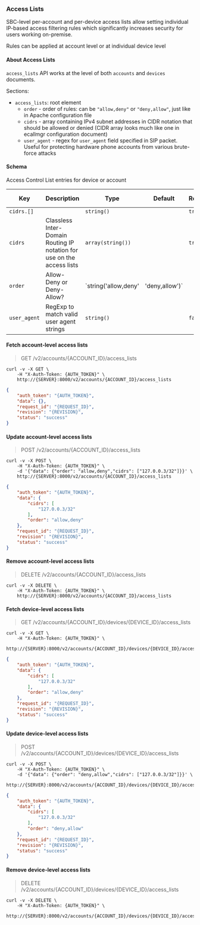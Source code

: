 ### Access Lists

SBC-level per-account and per-device access lists allow setting individual IP-based access filtering rules which
significantly increases security for users working on-premise.

Rules can be applied at account level or at individual device level

#### About Access Lists

`access_lists` API works at the level of both `accounts` and `devices` documents.

Sections:

* `access_lists`: root element
    * `order` - order of rules: can be `"allow,deny"` or `"deny,allow"`, just like in Apache configuration file
    * `cidrs` - array containing IPv4 subnet addresses in CIDR notation that should be allowed or denied (CIDR array looks much like one in ecallmgr configuration document)
    * `user_agent` - regex for `user_agent` field specified in SIP packet. Useful for protecting hardware phone accounts from various brute-force attacks

#### Schema

Access Control List entries for device or account



Key | Description | Type | Default | Required | Support Level
--- | ----------- | ---- | ------- | -------- | -------------
`cidrs.[]` |   | `string()` |   | `true` |  
`cidrs` | Classless Inter-Domain Routing IP notation for use on the access lists | `array(string())` |   | `true` |  
`order` | Allow-Deny or Deny-Allow? | `string('allow,deny' | 'deny,allow')` |   | `true` |  
`user_agent` | RegExp to match valid user agent strings | `string()` |   | `false` |  



#### Fetch account-level access lists

> GET /v2/accounts/{ACCOUNT_ID}/access_lists

```shell
curl -v -X GET \
    -H "X-Auth-Token: {AUTH_TOKEN}" \
    http://{SERVER}:8000/v2/accounts/{ACCOUNT_ID}/access_lists
```

```json
{
    "auth_token": "{AUTH_TOKEN}",
    "data": {},
    "request_id": "{REQUEST_ID}",
    "revision": "{REVISION}",
    "status": "success"
}
```


#### Update account-level access lists

> POST /v2/accounts/{ACCOUNT_ID}/access_lists

```shell
curl -v -X POST \
    -H "X-Auth-Token: {AUTH_TOKEN}" \
    -d '{"data": {"order": "allow,deny","cidrs": ["127.0.0.3/32"]}}' \
    http://{SERVER}:8000/v2/accounts/{ACCOUNT_ID}/access_lists
```

```json
{
    "auth_token": "{AUTH_TOKEN}",
    "data": {
        "cidrs": [
            "127.0.0.3/32"
        ],
        "order": "allow,deny"
    },
    "request_id": "{REQUEST_ID}",
    "revision": "{REVISION}",
    "status": "success"
}
```


#### Remove account-level access lists

> DELETE /v2/accounts/{ACCOUNT_ID}/access_lists

```shell
curl -v -X DELETE \
    -H "X-Auth-Token: {AUTH_TOKEN}" \
    http://{SERVER}:8000/v2/accounts/{ACCOUNT_ID}/access_lists
```


#### Fetch device-level access lists

> GET /v2/accounts/{ACCOUNT_ID}/devices/{DEVICE_ID}/access_lists

```shell
curl -v -X GET \
    -H "X-Auth-Token: {AUTH_TOKEN}" \
    http://{SERVER}:8000/v2/accounts/{ACCOUNT_ID}/devices/{DEVICE_ID}/access_lists
```

```json
{
    "auth_token": "{AUTH_TOKEN}",
    "data": {
        "cidrs": [
            "127.0.0.3/32"
        ],
        "order": "allow,deny"
    },
    "request_id": "{REQUEST_ID}",
    "revision": "{REVISION}",
    "status": "success"
}
```


#### Update device-level access lists

> POST /v2/accounts/{ACCOUNT_ID}/devices/{DEVICE_ID}/access_lists

```shell
curl -v -X POST \
    -H "X-Auth-Token: {AUTH_TOKEN}" \
    -d '{"data": {"order": "deny,allow","cidrs": ["127.0.0.3/32"]}}' \
    http://{SERVER}:8000/v2/accounts/{ACCOUNT_ID}/devices/{DEVICE_ID}/access_lists
```

```json
{
    "auth_token": "{AUTH_TOKEN}",
    "data": {
        "cidrs": [
            "127.0.0.3/32"
        ],
        "order": "deny,allow"
    },
    "request_id": "{REQUEST_ID}",
    "revision": "{REVISION}",
    "status": "success"
}
```


#### Remove device-level access lists

> DELETE /v2/accounts/{ACCOUNT_ID}/devices/{DEVICE_ID}/access_lists

```shell
curl -v -X DELETE \
    -H "X-Auth-Token: {AUTH_TOKEN}" \
    http://{SERVER}:8000/v2/accounts/{ACCOUNT_ID}/devices/{DEVICE_ID}/access_lists
```

